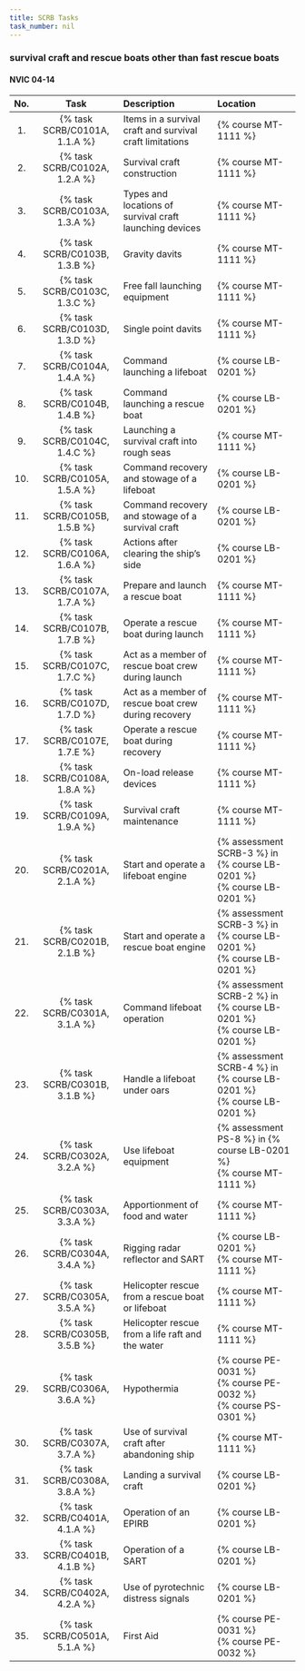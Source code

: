 ```yaml
---
title: SCRB Tasks
task_number: nil
---
```



### survival craft and rescue boats other than fast rescue boats

#### NVIC 04-14

| No.   | Task | Description | Location |
|:-----:|:----:|:------------|:-------|
| 1. | {% task SCRB/C0101A, 1.1.A %} | Items in a survival craft and survival craft limitations | {% course MT-1111 %}|
| 2. | {% task SCRB/C0102A, 1.2.A %} | Survival craft construction | {% course MT-1111 %}|
| 3. | {% task SCRB/C0103A, 1.3.A %} | Types and locations of survival craft launching devices | {% course MT-1111 %}|
| 4. | {% task SCRB/C0103B, 1.3.B %} | Gravity davits | {% course MT-1111 %}|
| 5. | {% task SCRB/C0103C, 1.3.C %} | Free fall launching equipment | {% course MT-1111 %}|
| 6. | {% task SCRB/C0103D, 1.3.D %} | Single point davits | {% course MT-1111 %}|
| 7. | {% task SCRB/C0104A, 1.4.A %} | Command launching a lifeboat | {% course LB-0201 %}|
| 8. | {% task SCRB/C0104B, 1.4.B %} | Command launching a rescue boat | {% course LB-0201 %}|
| 9. | {% task SCRB/C0104C, 1.4.C %} | Launching a survival craft into rough seas | {% course MT-1111 %}|
| 10. | {% task SCRB/C0105A, 1.5.A %} | Command recovery and stowage of a lifeboat | {% course LB-0201 %}|
| 11. | {% task SCRB/C0105B, 1.5.B %} | Command recovery and stowage of a survival craft | {% course LB-0201 %}|
| 12. | {% task SCRB/C0106A, 1.6.A %} | Actions after clearing the ship’s side | {% course LB-0201 %}|
| 13. | {% task SCRB/C0107A, 1.7.A %} | Prepare and launch a rescue boat | {% course MT-1111 %}|
| 14. | {% task SCRB/C0107B, 1.7.B %} | Operate a rescue boat during launch | {% course MT-1111 %}|
| 15. | {% task SCRB/C0107C, 1.7.C %} | Act as a member of rescue boat crew during launch | {% course MT-1111 %}|
| 16. | {% task SCRB/C0107D, 1.7.D %} | Act as a member of rescue boat crew during recovery | {% course MT-1111 %}|
| 17. | {% task SCRB/C0107E, 1.7.E %} | Operate a rescue boat during recovery | {% course MT-1111 %}|
| 18. | {% task SCRB/C0108A, 1.8.A %} | On-load release devices | {% course MT-1111 %}|
| 19. | {% task SCRB/C0109A, 1.9.A %} | Survival craft maintenance | {% course MT-1111 %}|
| 20. | {% task SCRB/C0201A, 2.1.A %} | Start and operate a lifeboat engine | {% assessment SCRB-3 %} in {% course LB-0201 %} <br/> {% course LB-0201 %}|
| 21. | {% task SCRB/C0201B, 2.1.B %} | Start and operate a rescue boat engine | {% assessment SCRB-3 %} in {% course LB-0201 %} <br/> {% course LB-0201 %}|
| 22. | {% task SCRB/C0301A, 3.1.A %} | Command lifeboat operation | {% assessment SCRB-2 %} in {% course LB-0201 %} <br/> {% course LB-0201 %}|
| 23. | {% task SCRB/C0301B, 3.1.B %} | Handle a lifeboat under oars | {% assessment SCRB-4 %} in {% course LB-0201 %} <br/> {% course LB-0201 %}|
| 24. | {% task SCRB/C0302A, 3.2.A %} | Use lifeboat equipment | {% assessment PS-8 %} in {% course LB-0201 %} <br/> {% course MT-1111 %}|
| 25. | {% task SCRB/C0303A, 3.3.A %} | Apportionment of food and water | {% course MT-1111 %}|
| 26. | {% task SCRB/C0304A, 3.4.A %} | Rigging radar reflector and SART | {% course LB-0201 %}<br/> {% course MT-1111 %}|
| 27. | {% task SCRB/C0305A, 3.5.A %} | Helicopter rescue from a rescue boat or lifeboat | {% course MT-1111 %}|
| 28. | {% task SCRB/C0305B, 3.5.B %} | Helicopter rescue from a life raft and the water | {% course MT-1111 %}|
| 29. | {% task SCRB/C0306A, 3.6.A %} | Hypothermia | {% course PE-0031 %}<br/> {% course PE-0032 %}<br/> {% course PS-0301 %}|
| 30. | {% task SCRB/C0307A, 3.7.A %} | Use of survival craft after abandoning ship | {% course MT-1111 %}|
| 31. | {% task SCRB/C0308A, 3.8.A %} | Landing a survival craft | {% course LB-0201 %}|
| 32. | {% task SCRB/C0401A, 4.1.A %} | Operation of an EPIRB | {% course LB-0201 %}|
| 33. | {% task SCRB/C0401B, 4.1.B %} | Operation of a SART | {% course LB-0201 %}|
| 34. | {% task SCRB/C0402A, 4.2.A %} | Use of pyrotechnic distress signals | {% course LB-0201 %}|
| 35. | {% task SCRB/C0501A, 5.1.A %} | First Aid | {% course PE-0031 %}<br/> {% course PE-0032 %}|
